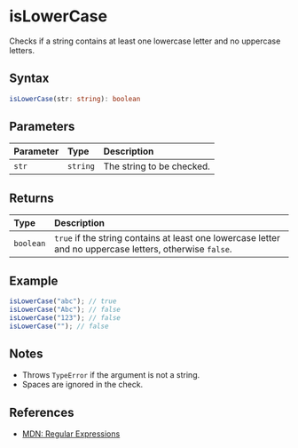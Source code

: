 # isLowerCase

Checks if a string contains at least one lowercase letter and no uppercase letters.

## Syntax
```typescript
isLowerCase(str: string): boolean
```

## Parameters
| Parameter | Type     | Description                                 |
| :-------- | :------- | :------------------------------------------ |
| `str`     | `string` | The string to be checked.                   |

## Returns
| Type      | Description                                 |
| :-------- | :------------------------------------------ |
| `boolean` | `true` if the string contains at least one lowercase letter and no uppercase letters, otherwise `false`. |

## Example
```typescript
isLowerCase("abc"); // true
isLowerCase("Abc"); // false
isLowerCase("123"); // false
isLowerCase(""); // false
```

## Notes
- Throws `TypeError` if the argument is not a string.
- Spaces are ignored in the check.

## References
- [MDN: Regular Expressions](https://developer.mozilla.org/en-US/docs/Web/JavaScript/Guide/Regular_Expressions)